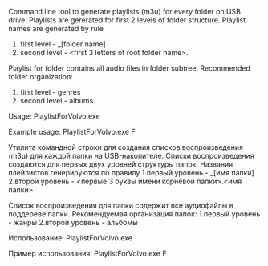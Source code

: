 Command line tool to generate playlists (m3u) for every folder on USB drive.
Playlists are gererated for first 2 levels of folder structure. Playlist names are generated by rule
1. first level - _[folder name]
2. second level - <first 3 letters of root folder name>.<folder name>

Playlist for folder contains all audio files in folder subtree.
Recommended folder organization:
1. first level - genres
2. second level - albums

Usage:
PlaylistForVolvo.exe <USB drive letter>

Example usage:
PlaylistForVolvo.exe F

Утилита командной строки для создания списков воспроизведения (m3u) для каждой папки на USB-накопителе.
Списки воспроизведения создаются для первых двух уровней структуры папок. Названия плейлистов генерируются по правилу
1.первый уровень - _[имя папки]
2.второй уровень - <первые 3 буквы имени корневой папки>.<имя папки>

Список воспроизведения для папки содержит все аудиофайлы в поддереве папки. Рекомендуемая организация папок:
1.первый уровень - жанры
2.второй уровень - альбомы

Использование:
PlaylistForVolvo.exe

Пример использования:
PlaylistForVolvo.exe F
